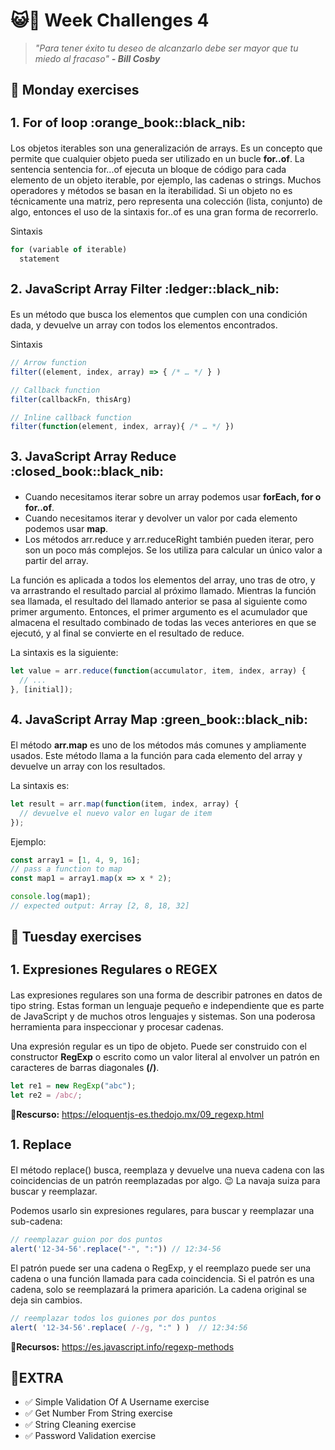 # :smiley_cat::high_brightness: Week Challenges 4
> *"Para tener éxito tu deseo de alcanzarlo debe ser mayor que tu miedo al fracaso"* 
>***- Bill Cosby***

## :date: Monday exercises
<h3 style="font-size: 20px">1. For of loop :orange_book::black_nib:</h3>

Los objetos iterables son una generalización de arrays. Es un concepto que permite que cualquier objeto pueda ser utilizado en un bucle **for..of**. La sentencia sentencia for...of ejecuta un bloque de código para cada elemento de un objeto iterable, por ejemplo, las cadenas o strings. 
Muchos operadores y métodos se basan en la iterabilidad. Si un objeto no es técnicamente una matriz, pero representa una colección (lista, conjunto) de algo, entonces el uso de la sintaxis for..of es una gran forma de recorrerlo. 

Sintaxis 
```javascript 
for (variable of iterable)
  statement
```

<h3 style="font-size: 20px">2. JavaScript Array Filter :ledger::black_nib:</h3>

Es un método que busca los elementos que cumplen con una condición dada, y devuelve un array con todos los elementos encontrados. 

Sintaxis 

```javascript
// Arrow function
filter((element, index, array) => { /* … */ } )

// Callback function
filter(callbackFn, thisArg)

// Inline callback function
filter(function(element, index, array){ /* … */ })
```


<h3 style="font-size: 20px">3. JavaScript Array Reduce :closed_book::black_nib:</h3>

- Cuando necesitamos iterar sobre un array podemos usar **forEach, for o for..of**.
- Cuando necesitamos iterar y devolver un valor por cada elemento podemos usar **map**.
- Los métodos arr.reduce y arr.reduceRight también pueden iterar, pero son un poco más complejos. Se los utiliza para calcular un único valor a partir del array.

La función es aplicada a todos los elementos del array, uno tras de otro, y va arrastrando el resultado parcial al próximo llamado. Mientras la función sea llamada, el resultado del llamado anterior se pasa al siguiente como primer argumento. Entonces, el primer argumento es el acumulador que almacena el resultado combinado de todas las veces anteriores en que se ejecutó, y al final se convierte en el resultado de reduce.

La sintaxis es la siguiente:

```javascript 
let value = arr.reduce(function(accumulator, item, index, array) {
  // ...
}, [initial]);
```


<h3 style="font-size: 20px">4. JavaScript Array Map :green_book::black_nib:</h3>

El método **arr.map** es uno de los métodos más comunes y ampliamente usados. Este método llama a la función para cada elemento del array y devuelve un array con los resultados. 

La sintaxis es:
```javascript
let result = arr.map(function(item, index, array) {
  // devuelve el nuevo valor en lugar de item
});
```

Ejemplo: 
``` javascript
const array1 = [1, 4, 9, 16];
// pass a function to map
const map1 = array1.map(x => x * 2);

console.log(map1);
// expected output: Array [2, 8, 18, 32]
```

## :date: Tuesday exercises
<h3 style="font-size: 20px">1. Expresiones Regulares o REGEX</h3>

Las expresiones regulares son una forma de describir patrones en datos de tipo string. Estas forman un lenguaje pequeño e independiente que es parte de JavaScript y de muchos otros lenguajes y sistemas. Son una poderosa herramienta para inspeccionar y procesar cadenas. 

Una expresión regular es un tipo de objeto. Puede ser construido con el constructor **RegExp** o escrito como un valor literal al envolver un patrón en caracteres de barras diagonales **(/)**.

```javascript
let re1 = new RegExp("abc");
let re2 = /abc/;
```

:link:**Rescurso:** https://eloquentjs-es.thedojo.mx/09_regexp.html

<h3 style="font-size: 20px">1. Replace</h3>

El método replace() busca, reemplaza y devuelve una nueva cadena con las coincidencias de un patrón reemplazadas por algo. :wink: La navaja suiza para buscar y reemplazar. 

Podemos usarlo sin expresiones regulares, para buscar y reemplazar una sub-cadena:
```javascript 	
// reemplazar guion por dos puntos
alert('12-34-56'.replace("-", ":")) // 12:34-56
``` 

El patrón puede ser una cadena o RegExp, y el reemplazo puede ser una cadena o una función llamada para cada coincidencia. Si el patrón es una cadena, solo se reemplazará la primera aparición. La cadena original se deja sin cambios.
```javascript 	
// reemplazar todos los guiones por dos puntos
alert( '12-34-56'.replace( /-/g, ":" ) )  // 12:34:56
``` 
	
:link:**Recursos:** https://es.javascript.info/regexp-methods


## :anger:EXTRA 

- :white_check_mark: Simple Validation Of A Username exercise
- :white_check_mark: Get Number From String exercise
- :white_check_mark: String Cleaning exercise
- :white_check_mark: Password Validation exercise


